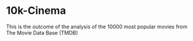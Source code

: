# 10k-Cinema
This is the outcome of the analysis of the 10000 most popular movies from The Movie Data Base (TMDB)
